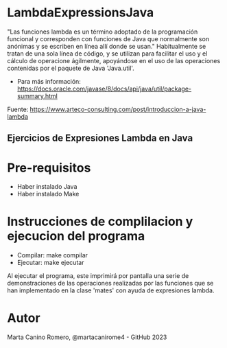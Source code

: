 # LambdaExpressionsJava

"Las funciones lambda es un término adoptado de la programación funcional y corresponden con funciones de Java que normalmente son anónimas y se escriben en línea allí donde se usan."
Habitualmente se tratan de una sola línea de código, y se utilizan para facilitar el uso y el cálculo de operacione ágilmente, apoyándose en el uso de las operaciones contenidas por el paquete de Java 'Java.util'.
- Para más información: https://docs.oracle.com/javase/8/docs/api/java/util/package-summary.html

Fuente:
https://www.arteco-consulting.com/post/introduccion-a-java-lambda

## Ejercicios de Expresiones Lambda en Java 

# Pre-requisitos
- Haber instalado Java
- Haber instalado Make

# Instrucciones de complilacion y ejecucion del programa
- Compilar: make compilar
- Ejecutar: make ejecutar

Al ejecutar el programa, este imprimirá por pantalla una serie de demonstraciones de las operaciones realizadas por las funciones que se han implementado en la clase 'mates' con ayuda de expresiones lambda.

# Autor
Marta Canino Romero, @martacanirome4 - GitHub 2023
